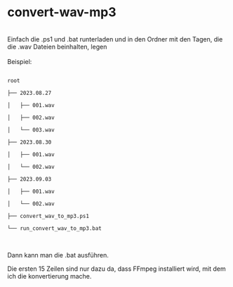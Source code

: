 # convert-wav-mp3<br>
<br>
Einfach die .ps1 und .bat runterladen und in den Ordner mit den Tagen, die die .wav Dateien beinhalten, legen<br>
<br>
Beispiel:<br>
<pre><code>
root<br>
├── 2023.08.27<br>
│	├── 001.wav<br>
│   ├── 002.wav<br>
│   └── 003.wav<br>
├── 2023.08.30<br>
│   ├── 001.wav<br>
│   └── 002.wav<br>
├── 2023.09.03<br>
│   ├── 001.wav<br>
│   └── 002.wav<br>
├── convert_wav_to_mp3.ps1<br>
└── run_convert_wav_to_mp3.bat<br>
</code></pre>
<br>
Dann kann man die .bat ausführen.<br>


Die ersten 15 Zeilen sind nur dazu da, dass FFmpeg installiert wird, mit dem ich die konvertierung mache.<br>
